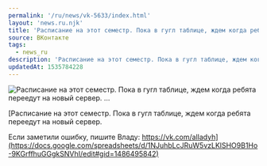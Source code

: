 ```yaml
---
permalink: '/ru/news/vk-5633/index.html'
layout: 'news.ru.njk'
title: 'Расписание на этот семестр. Пока в гугл таблице, ждем когда ребята переедут на новый сервер.   …'
source: ВКонтакте
tags:
  - news_ru
description: 'Расписание на этот семестр. Пока в гугл таблице, ждем когда ребята переедут на новый сервер.   …'
updatedAt: 1535784228
---
```

![Расписание на этот семестр. Пока в гугл таблице, ждем когда ребята переедут на новый сервер.   …](https://sun9-63.userapi.com/c849028/v849028552/68a95/GuLgoAkcBE4.jpg)

[Расписание на этот семестр. Пока в гугл таблице, ждем когда ребята переедут на новый сервер.

Если заметили ошибку, пишите Владу: https://vk.com/alladyh](https://docs.google.com/spreadsheets/d/1NJuhbLcJRuW5vzLKlSHO9B1Ho-9KGrffhuGGgkSNVhI/edit#gid=1486495842)
